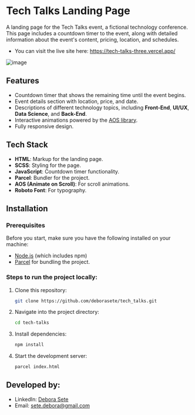 # Tech Talks Landing Page

A landing page for the Tech Talks event, a fictional technology conference. This page includes a countdown timer to the event, along with detailed information about the event's content, pricing, location, and schedules.
- You can visit the live site here: https://tech-talks-three.vercel.app/

![image](https://github.com/user-attachments/assets/face1c34-cdd0-4db0-9bfb-a10dd708d307)


## Features
- Countdown timer that shows the remaining time until the event begins.
- Event details section with location, price, and date.
- Descriptions of different technology topics, including **Front-End**, **UI/UX**, **Data Science**, and **Back-End**.
- Interactive animations powered by the [AOS library](https://michalsnik.github.io/aos/).
- Fully responsive design.

## Tech Stack
- **HTML**: Markup for the landing page.
- **SCSS**: Styling for the page.
- **JavaScript**: Countdown timer functionality.
- **Parcel**: Bundler for the project.
- **AOS (Animate on Scroll)**: For scroll animations.
- **Roboto Font**: For typography.

## Installation

### Prerequisites
Before you start, make sure you have the following installed on your machine:
- [Node.js](https://nodejs.org/) (which includes npm)
- [Parcel](https://parceljs.org/) for bundling the project.

### Steps to run the project locally:
1. Clone this repository:
   ```bash
   git clone https://github.com/deborasete/tech_talks.git

2. Navigate into the project directory:
   ```bash
   cd tech-talks
   
4. Install dependencies:
   ```bash
   npm install
   
5. Start the development server:
   ```bash
   parcel index.html

## Developed by:  


- LinkedIn: [Debora Sete](https://www.linkedin.com/in/debora-sete/)
- Email: [sete.debora@gmail.com](mailto:sete.debora@gmail.com)
